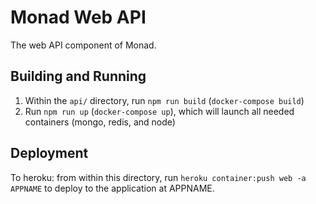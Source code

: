 # Monad Web API

The web API component of Monad.

## Building and Running

1. Within the `api/` directory, run `npm run build` (`docker-compose build`)
2. Run `npm run up` (`docker-compose up`), which will launch all needed containers (mongo, redis, and node)

## Deployment

To heroku: from within this directory, run `heroku container:push web -a APPNAME`
to deploy to the application at APPNAME.  
